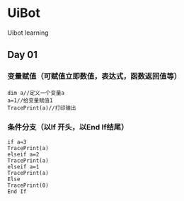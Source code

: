 # UiBot
Uibot learning


## Day 01
### 变量赋值（可赋值立即数值，表达式，函数返回值等）
```
dim a//定义一个变量a
a=1//给变量赋值1
TracePrint(a)//打印输出
```
### 条件分支（以If 开头，以End If结尾）
```
if a=3
TracePrint(a)
elseif a=2
TracePrint(a)
elseif a=1
TracePrint(a) 
Else
TracePrint(0)
End If
```
